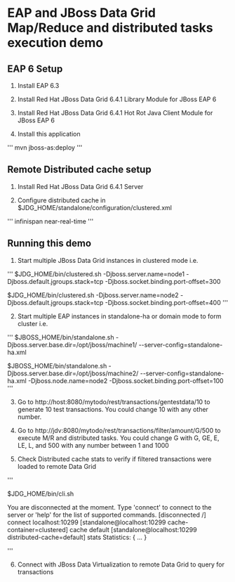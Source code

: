 # EAP and JBoss Data Grid Map/Reduce and distributed tasks execution demo 

## EAP 6 Setup

1. Install EAP 6.3

2. Install Red Hat JBoss Data Grid 6.4.1 Library Module for JBoss EAP 6 

3. Install Red Hat JBoss Data Grid 6.4.1 Hot Rot Java Client Module for JBoss EAP 6

4. Install this application

'''
mvn jboss-as:deploy
'''

## Remote Distributed cache setup

1. Install Red Hat JBoss Data Grid 6.4.1 Server

2. Configure distributed cache in $JDG_HOME/standalone/configuration/clustered.xml

'''
<distributed-cache name="default" mode="ASYNC" segments="20" owners="2" remote-timeout="30000" start="EAGER">
       <locking isolation="READ_COMMITTED" acquire-timeout="60000" concurrency-level="1000" striping="false"/>
       <transaction mode="NONE"/>
       <indexing index="ALL">
            <property name="default.directory_provider">infinispan</property>
            <property name="default.indexmanager">near-real-time</property>
       </indexing>
</distributed-cache>
'''

## Running this demo

1. Start multiple JBoss Data Grid instances in clustered mode i.e.

'''
$JDG_HOME/bin/clustered.sh -Djboss.server.name=node1 -Djboss.default.jgroups.stack=tcp -Djboss.socket.binding.port-offset=300

$JDG_HOME/bin/clustered.sh -Djboss.server.name=node2 -Djboss.default.jgroups.stack=tcp -Djboss.socket.binding.port-offset=400
'''

2. Start multiple EAP instances in standalone-ha or domain mode to form cluster i.e.

'''
$JBOSS_HOME/bin/standalone.sh -Djboss.server.base.dir=/opt/jboss/machine1/ --server-config=standalone-ha.xml 

$JBOSS_HOME/bin/standalone.sh -Djboss.server.base.dir=/opt/jboss/machine2/ --server-config=standalone-ha.xml -Djboss.node.name=node2 -Djboss.socket.binding.port-offset=100
'''

3. Go to http://host:8080/mytodo/rest/transactions/gentestdata/10 to generate 10 test transactions. You could change 10 with any other number.

4. Go to http://jdv:8080/mytodo/rest/transactions/filter/amount/G/500 to execute M/R and distributed tasks. You could change G with G, GE, E, LE, L, and 500 with any number between 1 and 1000

5. Check Distributed cache stats to verify if filtered transactions were loaded to remote Data Grid

'''

$JDG_HOME/bin/cli.sh

You are disconnected at the moment. Type 'connect' to connect to the server or 'help' for the list of supported commands.
[disconnected /] connect localhost:10299
[standalone@localhost:10299 cache-container=clustered] cache default
[standalone@localhost:10299 distributed-cache=default] stats
Statistics: {
...
}

'''

6. Connect with JBoss Data Virtualization to remote Data Grid to query for transactions
